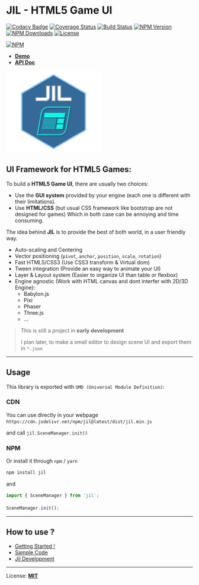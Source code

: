 # JIL - HTML5 Game UI

[![Codacy Badge](https://api.codacy.com/project/badge/Grade/1aa993a6b3f1434d9d7be61a58e1adbe)](https://app.codacy.com/app/kefniark/jil?utm_source=github.com&utm_medium=referral&utm_content=kefniark/jil&utm_campaign=Badge_Grade_Dashboard)
[![Coverage Status](https://coveralls.io/repos/github/kefniark/jil/badge.svg?branch=master)](https://coveralls.io/github/kefniark/jil?branch=master)
[![Build Status](https://img.shields.io/travis/kefniark/jil/master.svg)](https://travis-ci.org/kefniark/jil)
[![NPM Version](https://img.shields.io/npm/v/jil.svg)](https://npmjs.org/package/jil)
[![NPM Downloads](https://img.shields.io/npm/dm/jil.svg)](https://npmjs.org/package/jil)
[![License](https://img.shields.io/npm/l/jil.svg)](https://npmjs.org/package/jil)

[![NPM](https://nodei.co/npm/jil.png)](https://nodei.co/npm/jil/)

* [**Demo**](https://kefniark.github.io/jil/dist/samples/)
* [**API Doc**](https://kefniark.github.io/jil/dist/docs/)

![Logo](./logo.png)

## **UI Framework for HTML5 Games**:
To build a **HTML5 Game UI**, there are usually two choices:
* Use the **GUI system** provided by your engine (each one is different with their limitations).
* Use **HTML/CSS** (but usual CSS framework like bootstrap are not designed for games)
Which in both case can be annoying and time consuming.

The idea behind **JIL** is to provide the best of both world, in a user friendly way.
 * Auto-scaling and Centering
 * Vector positioning (`pivot`, `anchor`, `position`, `scale`, `rotation`)
 * Fast HTML5/CSS3 (Use CSS3 transform & Virtual dom)
 * Tween integration (Provide an easy way to animate your UI)
 * Layer & Layout system (Easier to organize UI than table or flexbox)
 * Engine agnostic (Work with HTML canvas and dont interfer with 2D/3D Engine):
   - Babylon.js
   - Pixi
   - Phaser
   - Three.js
   - ...

> This is still a project in **early development**
>
> I plan later, to make a small editor to design scene UI and export them in `*.json`

---

## Usage

This library is exported with `UMD (Universal Module Definition)`:

### CDN
You can use directly in your webpage `https://cdn.jsdelivr.net/npm/jil@latest/dist/jil.min.js`

and call ```jil.SceneManager.init()```

### NPM
Or install it through `npm` / `yarn`
```sh
npm install jil
```

and
```ts
import { SceneManager } from 'jil';

SceneManager.init();
```
---

## How to use ?

* [Getting Started !](./doc/getting_started.md)
* [Sample Code](./dist/samples/)
* [Jil Development](./doc/development.md)

---

License: [**MIT**](./LICENSE.md)